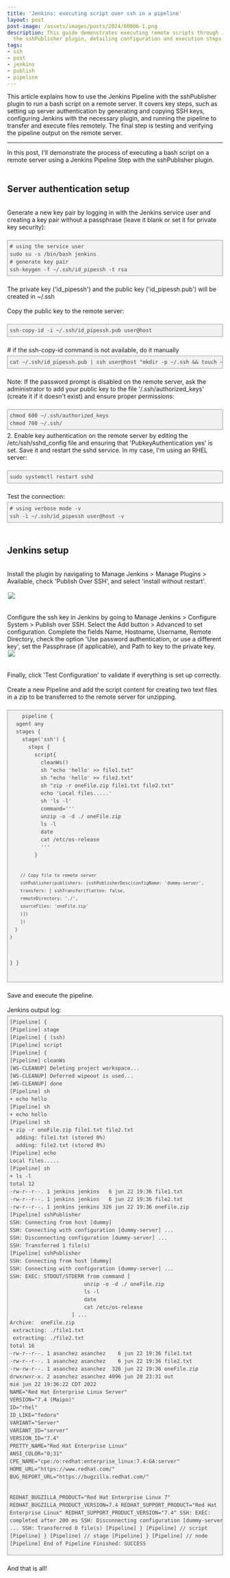 ```yaml
---
title: 'Jenkins: executing script over ssh in a pipeline'
layout: post
post-image: /assets/images/posts/2024/00006-1.png
description: This guide demonstrates executing remote scripts through Jenkins Pipelines using SSH authentication and 
  the sshPublisher plugin, detailing configuration and execution steps.
tags:
- ssh
- post
- jenkins
- publish
- pipeline
---
```


This article explains how to use the Jenkins Pipeline with the sshPublisher plugin to run a bash script on a remote 
server. It covers key steps, such as setting up server authentication by generating and copying SSH keys, configuring 
Jenkins with the necessary plugin, and running the pipeline to transfer and execute files remotely. The final step is 
testing and verifying the pipeline output on the remote server.

---

<div class="Article-Text"><span><div>In this post, I'll demonstrate the process of executing a bash script on a remote server using a Jenkins Pipeline
    Step with the sshPublisher plugin.
</div>
<div><br></div>
<h2>Server authentication setup</h2>
<div><br></div>
<div>Generate a new key pair by logging in with the Jenkins service user and creating a key pair without a passphrase
    (leave it blank or set it for private key security):<br><br></div>
<pre style="font-variant-numeric: normal; font-variant-east-asian: normal; font-variant-alternates: normal; font-kerning: auto; font-optical-sizing: auto; font-feature-settings: normal; font-variation-settings: normal; font-variant-position: normal; font-stretch: normal; font-size: 12px; line-height: 18px; font-family: Consolas, Monaco, Monospaced, monospace; margin-top: 5px; margin-bottom: 5px; padding: 5px; vertical-align: baseline; border: 1px solid rgb(154, 154, 154); outline: 0px; background-image: none; background-position: 0px 0px; background-repeat: repeat; background-attachment: scroll; background-color: rgb(241, 241, 241); max-width: 100%; overflow: auto; color: rgb(64, 64, 64);"># using the service user
sudo su -s /bin/bash jenkins
# generate key pair
ssh-keygen -f ~/.ssh/id_pipessh -t rsa
</pre>
<div><br></div>
<div>The private key ('id_pipessh') and the public key ('id_pipessh.pub') will be created in ~/.ssh</div>
<div><br></div>
<div>Copy the public key to the remote server:</div>
<div><br></div>
<pre style="font-variant-numeric: normal; font-variant-east-asian: normal; font-variant-alternates: normal; font-kerning: auto; font-optical-sizing: auto; font-feature-settings: normal; font-variation-settings: normal; font-variant-position: normal; font-stretch: normal; font-size: 12px; line-height: 18px; font-family: Consolas, Monaco, Monospaced, monospace; margin-top: 5px; margin-bottom: 5px; padding: 5px; vertical-align: baseline; border: 1px solid rgb(154, 154, 154); outline: 0px; background-image: none; background-position: 0px 0px; background-repeat: repeat; background-attachment: scroll; background-color: rgb(241, 241, 241); max-width: 100%; overflow: auto; color: rgb(64, 64, 64);">ssh-copy-id -i ~/.ssh/id_pipessh.pub user@host</pre>
<div><br></div>
<div># if the ssh-copy-id command is not available, do it manually</div>
<pre style="font-variant-numeric: normal; font-variant-east-asian: normal; font-variant-alternates: normal; font-kerning: auto; font-optical-sizing: auto; font-feature-settings: normal; font-variation-settings: normal; font-variant-position: normal; font-stretch: normal; font-size: 12px; line-height: 18px; font-family: Consolas, Monaco, Monospaced, monospace; margin-top: 5px; margin-bottom: 5px; padding: 5px; vertical-align: baseline; border: 1px solid rgb(154, 154, 154); outline: 0px; background-image: none; background-position: 0px 0px; background-repeat: repeat; background-attachment: scroll; background-color: rgb(241, 241, 241); max-width: 100%; overflow: auto; color: rgb(64, 64, 64);">cat ~/.ssh/id_pipessh.pub | ssh user@host "mkdir -p ~/.ssh &amp;&amp; touch ~/.ssh/authorized_keys $$ chmod -R go= ~/.ssh &amp;&amp; cat &gt;&gt; /.ssh/authorized_keys"</pre>
<div><span style="font-weight: bold;"><br></span></div>
<div>Note: If the password prompt is disabled on the remote server, ask the administrator to add your public key to the
    file '/.ssh/authorized_keys' (create it if it doesn't exist) and ensure proper permissions:
</div>
<div><br></div>
<pre style="font-variant-numeric: normal; font-variant-east-asian: normal; font-variant-alternates: normal; font-kerning: auto; font-optical-sizing: auto; font-feature-settings: normal; font-variation-settings: normal; font-variant-position: normal; font-stretch: normal; font-size: 12px; line-height: 18px; font-family: Consolas, Monaco, Monospaced, monospace; margin-top: 5px; margin-bottom: 5px; padding: 5px; vertical-align: baseline; border: 1px solid rgb(154, 154, 154); outline: 0px; background-image: none; background-position: 0px 0px; background-repeat: repeat; background-attachment: scroll; background-color: rgb(241, 241, 241); max-width: 100%; overflow: auto; color: rgb(64, 64, 64);">chmod 600 ~/.ssh/authorized_keys
chmod 700 ~/.ssh/</pre>
<div>2. Enable key authentication on the remote server by editing the /etc/ssh/sshd_config file and ensuring that
    'PubkeyAuthentication yes' is set. Save it and restart the sshd service. In my case, I'm using an RHEL server:
</div>
<div><br></div>
<pre style="font-variant-numeric: normal; font-variant-east-asian: normal; font-variant-alternates: normal; font-kerning: auto; font-optical-sizing: auto; font-feature-settings: normal; font-variation-settings: normal; font-variant-position: normal; font-stretch: normal; font-size: 12px; line-height: 18px; font-family: Consolas, Monaco, Monospaced, monospace; margin-top: 5px; margin-bottom: 5px; padding: 5px; vertical-align: baseline; border: 1px solid rgb(154, 154, 154); outline: 0px; background-image: none; background-position: 0px 0px; background-repeat: repeat; background-attachment: scroll; background-color: rgb(241, 241, 241); max-width: 100%; overflow: auto; color: rgb(64, 64, 64);">sudo systemctl restart sshd</pre>
<div><br></div>
<div>Test the connection:</div>
<pre style="font-variant-numeric: normal; font-variant-east-asian: normal; font-variant-alternates: normal; font-kerning: auto; font-optical-sizing: auto; font-feature-settings: normal; font-variation-settings: normal; font-variant-position: normal; font-stretch: normal; font-size: 12px; line-height: 18px; font-family: Consolas, Monaco, Monospaced, monospace; margin-top: 5px; margin-bottom: 5px; padding: 5px; vertical-align: baseline; border: 1px solid rgb(154, 154, 154); outline: 0px; background-image: none; background-position: 0px 0px; background-repeat: repeat; background-attachment: scroll; background-color: rgb(241, 241, 241); max-width: 100%; overflow: auto; color: rgb(64, 64, 64);"># using verbose mode -v
ssh -i ~/.ssh/id_pipessh user@host -v</pre>
<div><br></div>
<h2>Jenkins setup</h2>
<div><br></div>
<div>Install the plugin by navigating to Manage Jenkins &gt; Manage Plugins &gt; Available, check 'Publish Over SSH',
    and select 'install without restart'.<br><br><img style="height: auto; display: block; margin: auto; max-width: 500px;" src="/assets/images/posts/2024/00006-2.jpg"><br></div>
<div><br></div>
<div>Configure the ssh key in Jenkins by going to Manage Jenkins &gt; Configure System &gt; Publish over SSH. Select the
    Add button &gt; Advanced to set configuration. Complete the fields Name, Hostname, Username, Remote Directory, check
    the option 'Use password authentication, or use a different key', set the Passphrase (if applicable), and Path to
    key to the private key.
</div>
<div><img style="height: auto; display: block; margin: auto; max-width: 500px;" src="/assets/images/posts/2024/00006-3.jpg"><br></div>
<div><br></div>
<div>Finally, click 'Test Configuration' to validate if everything is set up correctly.</div>
<div><br></div>
<div>Create a new Pipeline and add the script content for creating two text files in a zip to be transferred to the
    remote server for unzipping.
</div>
<div><br></div>
<div><pre style="font-variant-numeric: normal; font-variant-east-asian: normal; font-variant-alternates: normal; font-kerning: auto; font-optical-sizing: auto; font-feature-settings: normal; font-variation-settings: normal; font-variant-position: normal; font-stretch: normal; font-size: 12px; line-height: 18px; font-family: Consolas, Monaco, Monospaced, monospace; margin-top: 5px; margin-bottom: 5px; padding: 5px; vertical-align: baseline; border: 1px solid rgb(154, 154, 154); outline: 0px; background-image: none; background-position: 0px 0px; background-repeat: repeat; background-attachment: scroll; background-color: rgb(241, 241, 241); max-width: 100%; overflow: auto; color: rgb(64, 64, 64);">    pipeline {
  agent any
  stages {
    stage('ssh') {
      steps {
        script{
          cleanWs()
          sh "echo 'hello' &gt;&gt; file1.txt"
          sh "echo 'hello' &gt;&gt; file2.txt"
          sh "zip -r oneFile.zip file1.txt file2.txt"
          echo 'Local files.....'
          sh 'ls -l'
          command='''
          unzip -o -d ./ oneFile.zip
          ls -l
          date
          cat /etc/os-release
          '''
        }

        // Copy file to remote server
        sshPublisher(publishers: [sshPublisherDesc(configName: 'dummy-server',
        transfers: [ sshTransfer(flatten: false,
        remoteDirectory: './',
        sourceFiles: 'oneFile.zip'
        )])
        ])
      }
    }
}
}

</pre>
</div>
<div><br></div>
<div>Save and execute the pipeline.</div>
<div><br></div>
<div>Jenkins output log:<br>
    <pre style="font-variant-numeric: normal; font-variant-east-asian: normal; font-variant-alternates: normal; font-kerning: auto; font-optical-sizing: auto; font-feature-settings: normal; font-variation-settings: normal; font-variant-position: normal; font-stretch: normal; font-size: 12px; line-height: 18px; font-family: Consolas, Monaco, Monospaced, monospace; margin-top: 5px; margin-bottom: 5px; padding: 5px; vertical-align: baseline; border: 1px solid rgb(154, 154, 154); outline: 0px; background-image: none; background-position: 0px 0px; background-repeat: repeat; background-attachment: scroll; background-color: rgb(241, 241, 241); max-width: 100%; overflow: auto; color: rgb(64, 64, 64);">[Pipeline] {
[Pipeline] stage
[Pipeline] { (ssh)
[Pipeline] script
[Pipeline] {
[Pipeline] cleanWs
[WS-CLEANUP] Deleting project workspace...
[WS-CLEANUP] Deferred wipeout is used...
[WS-CLEANUP] done
[Pipeline] sh
+ echo hello
[Pipeline] sh
+ echo hello
[Pipeline] sh
+ zip -r oneFile.zip file1.txt file2.txt
  adding: file1.txt (stored 0%)
  adding: file2.txt (stored 0%)
[Pipeline] echo
Local files.....
[Pipeline] sh
+ ls -l
total 12
-rw-r--r--. 1 jenkins jenkins   6 jun 22 19:36 file1.txt
-rw-r--r--. 1 jenkins jenkins   6 jun 22 19:36 file2.txt
-rw-r--r--. 1 jenkins jenkins 326 jun 22 19:36 oneFile.zip
[Pipeline] sshPublisher
SSH: Connecting from host [dummy]
SSH: Connecting with configuration [dummy-server] ...
SSH: Disconnecting configuration [dummy-server] ...
SSH: Transferred 1 file(s)
[Pipeline] sshPublisher
SSH: Connecting from host [dummy]
SSH: Connecting with configuration [dummy-server] ...
SSH: EXEC: STDOUT/STDERR from command [
                        unzip -o -d ./ oneFile.zip
                        ls -l
                        date
                        cat /etc/os-release
                    ] ...
Archive:  oneFile.zip
 extracting: ./file1.txt
 extracting: ./file2.txt
total 16
-rw-r--r--. 1 asanchez asanchez    6 jun 22 19:36 file1.txt
-rw-r--r--. 1 asanchez asanchez    6 jun 22 19:36 file2.txt
-rw-rw-r--. 1 asanchez asanchez  326 jun 22 19:36 oneFile.zip
drwxrwxr-x. 2 asanchez asanchez 4096 jun 20 23:31 out
mié jun 22 19:36:22 CDT 2022
NAME="Red Hat Enterprise Linux Server"
VERSION="7.4 (Maipo)"
ID="rhel"
ID_LIKE="fedora"
VARIANT="Server"
VARIANT_ID="server"
VERSION_ID="7.4"
PRETTY_NAME="Red Hat Enterprise Linux"
ANSI_COLOR="0;31"
CPE_NAME="cpe:/o:redhat:enterprise_linux:7.4:GA:server"
HOME_URL="https://www.redhat.com/"
BUG_REPORT_URL="https://bugzilla.redhat.com/"

REDHAT_BUGZILLA_PRODUCT="Red Hat Enterprise Linux 7"
REDHAT_BUGZILLA_PRODUCT_VERSION=7.4
REDHAT_SUPPORT_PRODUCT="Red Hat Enterprise Linux"
REDHAT_SUPPORT_PRODUCT_VERSION="7.4"
SSH: EXEC: completed after 200 ms
SSH: Disconnecting configuration [dummy-server] ...
SSH: Transferred 0 file(s)
[Pipeline] }
[Pipeline] // script
[Pipeline] }
[Pipeline] // stage
[Pipeline] }
[Pipeline] // node
[Pipeline] End of Pipeline
Finished: SUCCESS</pre>
<br>And that is all!
</div></span></div>